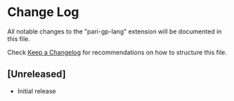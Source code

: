 # Change Log

All notable changes to the "pari-gp-lang" extension will be documented in this file.

Check [Keep a Changelog](http://keepachangelog.com/) for recommendations on how to structure this file.

## [Unreleased]

- Initial release